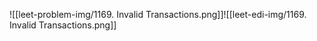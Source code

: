 ![[leet-problem-img/1169. Invalid Transactions.png]]![[leet-edi-img/1169. Invalid Transactions.png]]